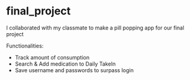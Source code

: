 # final_project 
I collaborated with my classmate to make a pill popping app for our final project

Functionalities: 
- Track amount of consumption 
- Search & Add medication to Daily TakeIn 
- Save username and passwords to surpass login
